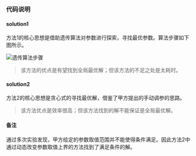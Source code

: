 ### 代码说明

#### solution1
方法1的核心思想是借助遗传算法对参数进行探索，寻找最优参数。算法步骤如下图所示。

![遗传算法步骤](https://upload-images.jianshu.io/upload_images/10386940-f6a0d1d8226405fa.jpg?imageMogr2/auto-orient/strip%7CimageView2/2/w/708/format/webp)

> 该方法的优点是有望找到全局最优解；但该方法的不足之处是太耗时。

#### solution2
方法2的核心思想是贪心式的寻找最优解，借鉴了甲方提出的手动调参的思路。

> 该方法优点是效率很高；但该方法找到的解不能保证是全局最优解。

#### 备注
通过多次实验发现，甲方给定的参数取值范围并不能使得条件满足。因此方法2中通过动态改变参数取值上界的方法找到了满足条件的解。